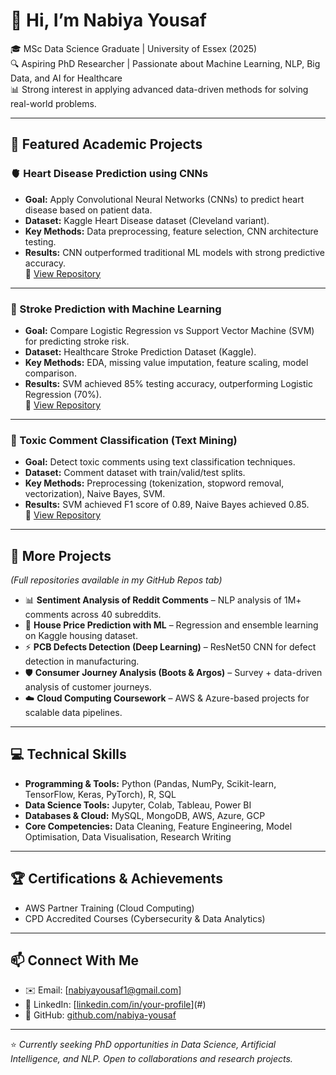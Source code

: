 # 👋 Hi, I’m Nabiya Yousaf  

🎓 MSc Data Science Graduate | University of Essex (2025)  
🔍 Aspiring PhD Researcher | Passionate about Machine Learning, NLP, Big Data, and AI for Healthcare  
📊 Strong interest in applying advanced data-driven methods for solving real-world problems.  

---

## 🌟 Featured Academic Projects  

### 🫀 Heart Disease Prediction using CNNs  
- **Goal:** Apply Convolutional Neural Networks (CNNs) to predict heart disease based on patient data.  
- **Dataset:** Kaggle Heart Disease dataset (Cleveland variant).  
- **Key Methods:** Data preprocessing, feature selection, CNN architecture testing.  
- **Results:** CNN outperformed traditional ML models with strong predictive accuracy.  
📂 [View Repository](#)  

---

### 🧠 Stroke Prediction with Machine Learning  
- **Goal:** Compare Logistic Regression vs Support Vector Machine (SVM) for predicting stroke risk.  
- **Dataset:** Healthcare Stroke Prediction Dataset (Kaggle).  
- **Key Methods:** EDA, missing value imputation, feature scaling, model comparison.  
- **Results:** SVM achieved 85% testing accuracy, outperforming Logistic Regression (70%).  
📂 [View Repository](#)  

---

### 💬 Toxic Comment Classification (Text Mining)  
- **Goal:** Detect toxic comments using text classification techniques.  
- **Dataset:** Comment dataset with train/valid/test splits.  
- **Key Methods:** Preprocessing (tokenization, stopword removal, vectorization), Naive Bayes, SVM.  
- **Results:** SVM achieved F1 score of 0.89, Naive Bayes achieved 0.85.  
📂 [View Repository](#)  

---

## 📂 More Projects  
*(Full repositories available in my GitHub Repos tab)*  

- 📊 **Sentiment Analysis of Reddit Comments** – NLP analysis of 1M+ comments across 40 subreddits.  
- 🏡 **House Price Prediction with ML** – Regression and ensemble learning on Kaggle housing dataset.  
- ⚡ **PCB Defects Detection (Deep Learning)** – ResNet50 CNN for defect detection in manufacturing.  
- 🛡 **Consumer Journey Analysis (Boots & Argos)** – Survey + data-driven analysis of customer journeys.  
- ☁️ **Cloud Computing Coursework** – AWS & Azure-based projects for scalable data pipelines.  

---

## 💻 Technical Skills  
- **Programming & Tools:** Python (Pandas, NumPy, Scikit-learn, TensorFlow, Keras, PyTorch), R, SQL  
- **Data Science Tools:** Jupyter, Colab, Tableau, Power BI  
- **Databases & Cloud:** MySQL, MongoDB, AWS, Azure, GCP  
- **Core Competencies:** Data Cleaning, Feature Engineering, Model Optimisation, Data Visualisation, Research Writing  

---

## 🏆 Certifications & Achievements  
- AWS Partner Training (Cloud Computing)  
- CPD Accredited Courses (Cybersecurity & Data Analytics)  

---

## 📫 Connect With Me  
- ✉️ Email: [nabiyayousaf1@gmail.com]  
- 💼 LinkedIn: [[linkedin.com/in/your-profile](https://www.linkedin.com/in/nabiya-yousaf-61b79523a)](#)  
- 📂 GitHub: [github.com/nabiya-yousaf](#)  

---

⭐️ *Currently seeking PhD opportunities in Data Science, Artificial Intelligence, and NLP. Open to collaborations and research projects.*  
